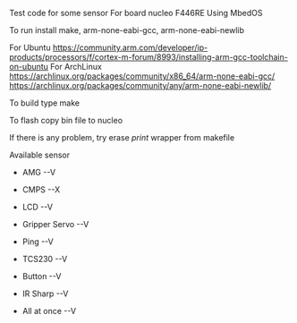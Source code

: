 Test code for some sensor
For board nucleo F446RE
Using MbedOS

To run install
make, arm-none-eabi-gcc, arm-none-eabi-newlib


For Ubuntu
https://community.arm.com/developer/ip-products/processors/f/cortex-m-forum/8993/installing-arm-gcc-toolchain-on-ubuntu
For ArchLinux
https://archlinux.org/packages/community/x86_64/arm-none-eabi-gcc/
https://archlinux.org/packages/community/any/arm-none-eabi-newlib/


To build type
make

To flash copy bin file to nucleo

If there is any problem, try erase *print* wrapper
from makefile

Available sensor
- AMG              --V
- CMPS             --X
- LCD              --V
- Gripper Servo    --V
- Ping             --V
- TCS230           --V
- Button           --V
- IR Sharp         --V

- All at once      --V
